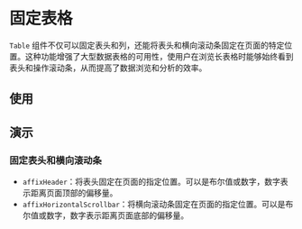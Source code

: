 # 固定表格

`Table` 组件不仅可以固定表头和列，还能将表头和横向滚动条固定在页面的特定位置。这种功能增强了大型数据表格的可用性，使用户在浏览长表格时能够始终看到表头和操作滚动条，从而提高了数据浏览和分析的效率。

## 使用

<!--{include:<import-guide>}-->

## 演示

### 固定表头和横向滚动条

- `affixHeader`：将表头固定在页面的指定位置。可以是布尔值或数字，数字表示距离页面顶部的偏移量。
- `affixHorizontalScrollbar`：将横向滚动条固定在页面的指定位置。可以是布尔值或数字，数字表示距离页面底部的偏移量。

<!--{include:`affix-horizontal-scrollbar.md`}-->
